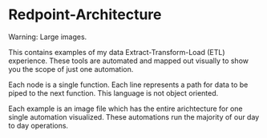 # Redpoint-Architecture

Warning: Large images.

This contains examples of my data Extract-Transform-Load (ETL) experience. These tools are automated and mapped out visually to show you the scope of just one automation.

Each node is a single function. Each line represents a path for data to be piped to the next function. This language is not object oriented.

Each example is an image file which has the entire arichtecture for one single automation visualized. These automations run the majority of our day to day operations.
